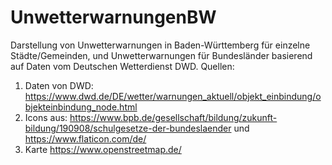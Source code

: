 # UnwetterwarnungenBW
Darstellung von Unwetterwarnungen in Baden-Württemberg für einzelne Städte/Gemeinden, und Unwetterwarnungen für Bundesländer basierend auf Daten vom Deutschen Wetterdienst DWD.
Quellen:
1. Daten von DWD: https://www.dwd.de/DE/wetter/warnungen_aktuell/objekt_einbindung/objekteinbindung_node.html
2. Icons aus: https://www.bpb.de/gesellschaft/bildung/zukunft-bildung/190908/schulgesetze-der-bundeslaender und https://www.flaticon.com/de/
3. Karte  https://www.openstreetmap.de/
